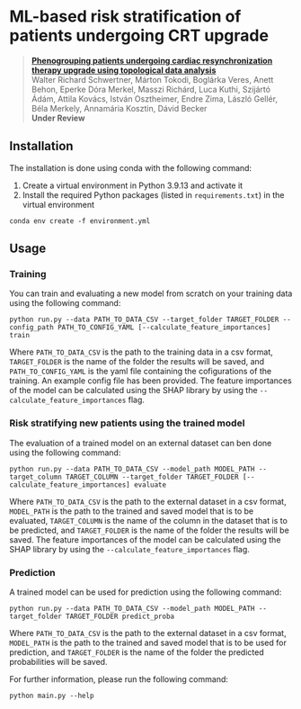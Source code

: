 # ML-based risk stratification of patients undergoing CRT upgrade

> [**Phenogrouping patients undergoing cardiac resynchronization therapy upgrade using topological data analysis**](https://doi.org/10.1016/j.jcmg.2023.02.017)<br/>
  Walter Richard Schwertner, Márton Tokodi, Boglárka Veres, Anett Behon, Eperke Dóra Merkel, Masszi Richárd, Luca Kuthi, Szijártó Ádám, Attila Kovács, István Osztheimer, Endre Zima, László Gellér, Béla Merkely, Annamária Kosztin, Dávid Becker<br/>
  <b>Under Review</b>

## Installation
The installation is done using conda with the following command:
  1) Create a virtual environment in Python 3.9.13 and activate it
  2) Install the required Python packages (listed in `requirements.txt`) in the virtual environment

```
conda env create -f environment.yml
```
## Usage
### Training
You can train and evaluating a new model from scratch on your training data using the following command:
```
python run.py --data PATH_TO_DATA_CSV --target_folder TARGET_FOLDER --config_path PATH_TO_CONFIG_YAML [--calculate_feature_importances] train
```
Where ```PATH_TO_DATA_CSV``` is the path to the training data in a csv format, ```TARGET_FOLDER``` is the name of the folder the results will be saved, and ```PATH_TO_CONFIG_YAML``` is the yaml file containing the cofigurations of the training. An example config file has been provided. The feature importances of the model can be calculated using the SHAP library by using the ```--calculate_feature_importances``` flag.
### Risk stratifying new patients using the trained model
The evaluation of a trained model on an external dataset can ben done using the following command:
```
python run.py --data PATH_TO_DATA_CSV --model_path MODEL_PATH --target_column TARGET_COLUMN --target_folder TARGET_FOLDER [--calculate_feature_importances] evaluate
```
Where ```PATH_TO_DATA_CSV``` is the path to the external dataset in a csv format, ```MODEL_PATH``` is the path to the trained and saved model that is to be evaluated, ```TARGET_COLUMN``` is the name of the column in the dataset that is to be predicted, and ```TARGET_FOLDER``` is the name of the folder the results will be saved. The feature importances of the model can be calculated using the SHAP library by using the ```--calculate_feature_importances``` flag.
### Prediction
A trained model can be used for prediction using the following command:
```
python run.py --data PATH_TO_DATA_CSV --model_path MODEL_PATH --target_folder TARGET_FOLDER predict_proba
```
Where ```PATH_TO_DATA_CSV``` is the path to the external dataset in a csv format, ```MODEL_PATH``` is the path to the trained and saved model that is to be used for prediction, and ```TARGET_FOLDER``` is the name of the folder the predicted probabilities will be saved.

For further information, please run the following command: <br>
```
python main.py --help
```
